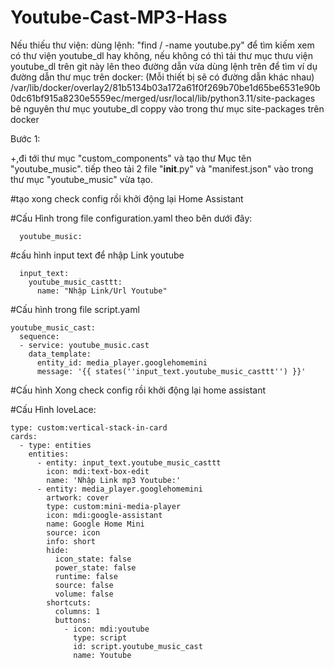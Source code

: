 # Youtube-Cast-MP3-Hass
Nếu thiếu thư viện:
dùng lệnh: "find / -name youtube.py" để tìm kiếm xem có thư viện youtube_dl hay không, nếu không có thì tải thư mục thưu viện youtube_dl trên git này lên theo đường dẫn vừa dùng lệnh trên để tìm
ví dụ đường dẫn thư mục trên docker: (Mỗi thiết bị sẽ có đường dẫn khác nhau)
/var/lib/docker/overlay2/81b5134b03a172a61f0f269b70be1d65be6531e90b0dc61bf915a8230e5559ec/merged/usr/local/lib/python3.11/site-packages
bê nguyên thư mục youtube_dl coppy vào trong thư mục site-packages trên docker



Bước 1:

+,đi tới thư mục "custom_components" và tạo thư Mục tên "youtube_music".
  tiếp theo tải 2 file "__init__.py" và "manifest.json" vào trong thư mục "youtube_music" vừa tạo.
  

#tạo xong check config rồi khởi động lại Home Assistant


#Cấu Hình trong file configuration.yaml theo bên dưới đây:

      youtube_music:


#cấu hình input text để nhập Link youtube

      input_text:
        youtube_music_casttt:
          name: "Nhập Link/Url Youtube"
 
#Cấu hình trong file script.yaml

    youtube_music_cast:
      sequence:  
      - service: youtube_music.cast
        data_template:
          entity_id: media_player.googlehomemini    
          message: '{{ states(''input_text.youtube_music_casttt'') }}'
 
#Cấu hình Xong check config rồi khởi động lại home assistant


#Cấu Hình loveLace:

    type: custom:vertical-stack-in-card
    cards:
      - type: entities
        entities:
          - entity: input_text.youtube_music_casttt
            icon: mdi:text-box-edit
            name: 'Nhập Link mp3 Youtube:'
          - entity: media_player.googlehomemini
            artwork: cover
            type: custom:mini-media-player
            icon: mdi:google-assistant
            name: Google Home Mini
            source: icon
            info: short
            hide:
              icon_state: false
              power_state: false
              runtime: false
              source: false
              volume: false
            shortcuts:
              columns: 1
              buttons:
                - icon: mdi:youtube
                  type: script
                  id: script.youtube_music_cast
                  name: Youtube
  
